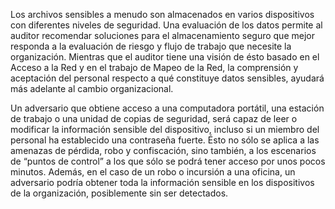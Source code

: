Los archivos sensibles a menudo son almacenados en varios dispositivos con diferentes niveles de seguridad. Una evaluación de los datos permite al auditor recomendar soluciones para el almacenamiento seguro que mejor responda a la evaluación de riesgo y flujo de trabajo que necesite la organización. Mientras que el auditor tiene una visión de ésto basado en el Acceso a la Red y en el trabajo de Mapeo de la Red, la comprensión y aceptación del personal respecto a qué constituye datos sensibles, ayudará más adelante al cambio organizacional.

Un adversario que obtiene acceso a una computadora portátil, una estación de trabajo o una unidad de copias de seguridad, será capaz de leer o modificar la información sensible del dispositivo, incluso si un miembro del personal ha establecido una contraseña fuerte. Ésto no sólo se aplica a las amenazas de pérdida, robo y confiscación, sino también, a los escenarios de “puntos de control” a los que sólo se podrá tener acceso por unos pocos minutos. Además, en el caso de un robo o incursión a una oficina, un adversario podría obtener toda la información sensible en los dispositivos de la organización, posiblemente sin ser detectados.

